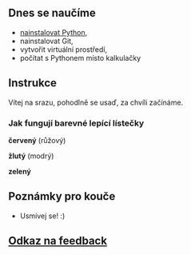 ## Dnes se naučíme

* [nainstalovat Python](../../../../../2017/pyladies-brno-jaro-po/beginners/install/),
* nainstalovat Git,
* vytvořit virtuální prostředí,
* počítat s Pythonem místo kalkulačky

## Instrukce
Vítej na srazu, pohodlně se usaď, za chvíli začínáme.

### Jak fungují barevné lepící lístečky
**červený** (růžový)

**žlutý** (modrý)

**zelený**

## Poznámky pro kouče
* Usmívej se! :)

## [Odkaz na feedback]

[Odkaz na feedback]: http://s.quickmeme.com/img/a8/a8022006b463b5ed9be5a62f1bdbac43b4f3dbd5c6b3bb44707fe5f5e26635b0.jpg
